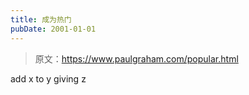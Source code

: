 ```yaml
---
title: 成为热门
pubDate: 2001-01-01
---
```


> 原文：https://www.paulgraham.com/popular.html 

            
add x to y giving z
